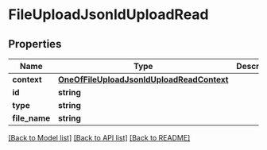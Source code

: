 # FileUploadJsonldUploadRead

## Properties
Name | Type | Description | Notes
------------ | ------------- | ------------- | -------------
**context** | [**OneOfFileUploadJsonldUploadReadContext**](OneOfFileUploadJsonldUploadReadContext.md) |  | [optional] 
**id** | **string** |  | [optional] 
**type** | **string** |  | [optional] 
**file_name** | **string** |  | [optional] 

[[Back to Model list]](../../README.md#documentation-for-models) [[Back to API list]](../../README.md#documentation-for-api-endpoints) [[Back to README]](../../README.md)

